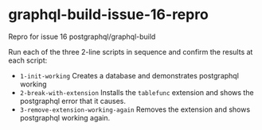 # graphql-build-issue-16-repro
Repro for issue 16 postgraphql/graphql-build

Run each of the three 2-line scripts in sequence and confirm the results at each script:
* `1-init-working`  Creates a database and demonstrates postgraphql working
* `2-break-with-extension`  Installs the `tablefunc` extension and shows the postgraphql error that it causes.
* `3-remove-extension-working-again`  Removes the extension and shows postgraphql working again.
